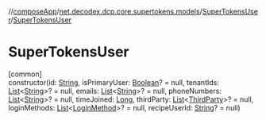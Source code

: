 //[composeApp](../../../index.md)/[net.decodex.dcp.core.supertokens.models](../index.md)/[SuperTokensUser](index.md)/[SuperTokensUser](-super-tokens-user.md)

# SuperTokensUser

[common]\
constructor(id: [String](https://kotlinlang.org/api/latest/jvm/stdlib/kotlin/-string/index.html), isPrimaryUser: [Boolean](https://kotlinlang.org/api/latest/jvm/stdlib/kotlin/-boolean/index.html)? = null, tenantIds: [List](https://kotlinlang.org/api/latest/jvm/stdlib/kotlin.collections/-list/index.html)&lt;[String](https://kotlinlang.org/api/latest/jvm/stdlib/kotlin/-string/index.html)&gt;? = null, emails: [List](https://kotlinlang.org/api/latest/jvm/stdlib/kotlin.collections/-list/index.html)&lt;[String](https://kotlinlang.org/api/latest/jvm/stdlib/kotlin/-string/index.html)&gt;? = null, phoneNumbers: [List](https://kotlinlang.org/api/latest/jvm/stdlib/kotlin.collections/-list/index.html)&lt;[String](https://kotlinlang.org/api/latest/jvm/stdlib/kotlin/-string/index.html)&gt;? = null, timeJoined: [Long](https://kotlinlang.org/api/latest/jvm/stdlib/kotlin/-long/index.html), thirdParty: [List](https://kotlinlang.org/api/latest/jvm/stdlib/kotlin.collections/-list/index.html)&lt;[ThirdParty](../-third-party/index.md)&gt;? = null, loginMethods: [List](https://kotlinlang.org/api/latest/jvm/stdlib/kotlin.collections/-list/index.html)&lt;[LoginMethod](../-login-method/index.md)&gt;? = null, recipeUserId: [String](https://kotlinlang.org/api/latest/jvm/stdlib/kotlin/-string/index.html)? = null)
